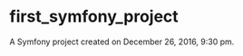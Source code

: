 first_symfony_project
=====================

A Symfony project created on December 26, 2016, 9:30 pm.
